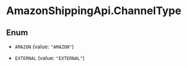 # AmazonShippingApi.ChannelType

## Enum


* `AMAZON` (value: `"AMAZON"`)

* `EXTERNAL` (value: `"EXTERNAL"`)


